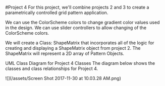 #Project 4
For this project, we'll combine projects 2 and 3 to create a parametrically controlled grid pattern application.

We can use the ColorScheme colors to change gradient color values used in the design.  We can use slider controllers to allow changing of the ColorScheme colors.

We will create a Class:  ShapeMatrix that incorporates all of the logic for creating and displaying a ShapeMatrix object from project 2.  The ShapeMatrix will represent a 2D array of Pattern Objects. 

UML Class Diagram for Project 4 Classes
The diagram below shows the classes and class relationships for Project 4.

![](/assets/Screen Shot 2017-11-30 at 10.03.28 AM.png)


